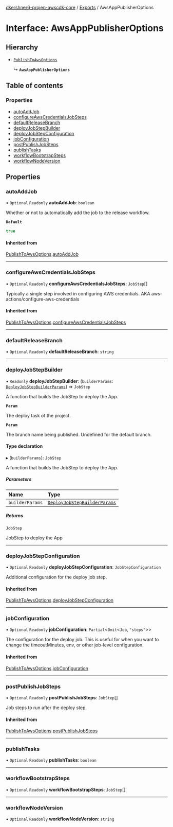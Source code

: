 [dkershner6-projen-awscdk-core](../README.md) / [Exports](../modules.md) / AwsAppPublisherOptions

# Interface: AwsAppPublisherOptions

## Hierarchy

- [`PublishToAwsOptions`](PublishToAwsOptions.md)

  ↳ **`AwsAppPublisherOptions`**

## Table of contents

### Properties

- [autoAddJob](AwsAppPublisherOptions.md#autoaddjob)
- [configureAwsCredentialsJobSteps](AwsAppPublisherOptions.md#configureawscredentialsjobsteps)
- [defaultReleaseBranch](AwsAppPublisherOptions.md#defaultreleasebranch)
- [deployJobStepBuilder](AwsAppPublisherOptions.md#deployjobstepbuilder)
- [deployJobStepConfiguration](AwsAppPublisherOptions.md#deployjobstepconfiguration)
- [jobConfiguration](AwsAppPublisherOptions.md#jobconfiguration)
- [postPublishJobSteps](AwsAppPublisherOptions.md#postpublishjobsteps)
- [publishTasks](AwsAppPublisherOptions.md#publishtasks)
- [workflowBootstrapSteps](AwsAppPublisherOptions.md#workflowbootstrapsteps)
- [workflowNodeVersion](AwsAppPublisherOptions.md#workflownodeversion)

## Properties

### autoAddJob

• `Optional` `Readonly` **autoAddJob**: `boolean`

Whether or not to automatically add the job to the release workflow.

**`Default`**

```ts
true
```

#### Inherited from

[PublishToAwsOptions](PublishToAwsOptions.md).[autoAddJob](PublishToAwsOptions.md#autoaddjob)

___

### configureAwsCredentialsJobSteps

• `Optional` `Readonly` **configureAwsCredentialsJobSteps**: `JobStep`[]

Typically a single step involved in configuring AWS credentials.
AKA aws-actions/configure-aws-credentials

#### Inherited from

[PublishToAwsOptions](PublishToAwsOptions.md).[configureAwsCredentialsJobSteps](PublishToAwsOptions.md#configureawscredentialsjobsteps)

___

### defaultReleaseBranch

• `Optional` `Readonly` **defaultReleaseBranch**: `string`

___

### deployJobStepBuilder

• `Readonly` **deployJobStepBuilder**: (`builderParams`: [`DeployJobStepBuilderParams`](DeployJobStepBuilderParams.md)) => `JobStep`

A function that builds the JobStep to deploy the App.

**`Param`**

The deploy task of the project.

**`Param`**

The branch name being published. Undefined for the default branch.

#### Type declaration

▸ (`builderParams`): `JobStep`

A function that builds the JobStep to deploy the App.

##### Parameters

| Name | Type |
| :------ | :------ |
| `builderParams` | [`DeployJobStepBuilderParams`](DeployJobStepBuilderParams.md) |

##### Returns

`JobStep`

JobStep to deploy the App

___

### deployJobStepConfiguration

• `Optional` `Readonly` **deployJobStepConfiguration**: `JobStepConfiguration`

Additional configuration for the deploy job step.

#### Inherited from

[PublishToAwsOptions](PublishToAwsOptions.md).[deployJobStepConfiguration](PublishToAwsOptions.md#deployjobstepconfiguration)

___

### jobConfiguration

• `Optional` `Readonly` **jobConfiguration**: `Partial`\<`Omit`\<`Job`, ``"steps"``\>\>

The configuration for the deploy job. This is useful for when you want to
change the timeoutMinutes, env, or other job-level configuration.

#### Inherited from

[PublishToAwsOptions](PublishToAwsOptions.md).[jobConfiguration](PublishToAwsOptions.md#jobconfiguration)

___

### postPublishJobSteps

• `Optional` `Readonly` **postPublishJobSteps**: `JobStep`[]

Job steps to run after the deploy step.

#### Inherited from

[PublishToAwsOptions](PublishToAwsOptions.md).[postPublishJobSteps](PublishToAwsOptions.md#postpublishjobsteps)

___

### publishTasks

• `Optional` `Readonly` **publishTasks**: `boolean`

___

### workflowBootstrapSteps

• `Optional` `Readonly` **workflowBootstrapSteps**: `JobStep`[]

___

### workflowNodeVersion

• `Optional` `Readonly` **workflowNodeVersion**: `string`
